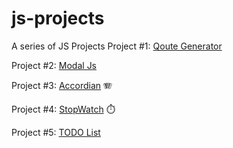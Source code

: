 # js-projects

A series of JS Projects
Project #1: [Qoute Generator](https://github.com/ptech12/js-projects/tree/0483db252aa8eeff1d291704a512b191e946c9be/qoute-generator)

Project #2: [Modal Js](https://github.com/ptech12/js-projects/tree/0483db252aa8eeff1d291704a512b191e946c9be/modal-js)

Project #3: [Accordian](https://github.com/ptech12/js-projects/tree/f79025c2dd2c96cdb80ac4c5a2ffaca0d34c58c7/accordian) 🪗

Project #4: [StopWatch](https://github.com/ptech12/js-projects/tree/678c0e33ab8cceaffcbdc99863570ca30d06159b/stopwatch) ⏱️

Project #5: [TODO List](https://github.com/ptech12/js-projects/tree/0483db252aa8eeff1d291704a512b191e946c9be/todo-list)